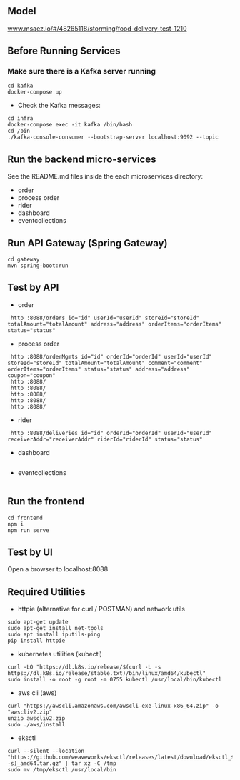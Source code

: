 # 

## Model
www.msaez.io/#/48265118/storming/food-delivery-test-1210

## Before Running Services
### Make sure there is a Kafka server running
```
cd kafka
docker-compose up
```
- Check the Kafka messages:
```
cd infra
docker-compose exec -it kafka /bin/bash
cd /bin
./kafka-console-consumer --bootstrap-server localhost:9092 --topic
```

## Run the backend micro-services
See the README.md files inside the each microservices directory:

- order
- process order
- rider
- dashboard
- eventcollections


## Run API Gateway (Spring Gateway)
```
cd gateway
mvn spring-boot:run
```

## Test by API
- order
```
 http :8088/orders id="id" userId="userId" storeId="storeId" totalAmount="totalAmount" address="address" orderItems="orderItems" status="status" 
```
- process order
```
 http :8088/orderMgmts id="id" orderId="orderId" userId="userId" storeId="storeId" totalAmount="totalAmount" comment="comment" orderItems="orderItems" status="status" address="address" coupon="coupon" 
 http :8088/ 
 http :8088/ 
 http :8088/ 
 http :8088/ 
 http :8088/ 
```
- rider
```
 http :8088/deliveries id="id" orderId="orderId" userId="userId" receiverAddr="receiverAddr" riderId="riderId" status="status" 
```
- dashboard
```
```
- eventcollections
```
```


## Run the frontend
```
cd frontend
npm i
npm run serve
```

## Test by UI
Open a browser to localhost:8088

## Required Utilities

- httpie (alternative for curl / POSTMAN) and network utils
```
sudo apt-get update
sudo apt-get install net-tools
sudo apt install iputils-ping
pip install httpie
```

- kubernetes utilities (kubectl)
```
curl -LO "https://dl.k8s.io/release/$(curl -L -s https://dl.k8s.io/release/stable.txt)/bin/linux/amd64/kubectl"
sudo install -o root -g root -m 0755 kubectl /usr/local/bin/kubectl
```

- aws cli (aws)
```
curl "https://awscli.amazonaws.com/awscli-exe-linux-x86_64.zip" -o "awscliv2.zip"
unzip awscliv2.zip
sudo ./aws/install
```

- eksctl 
```
curl --silent --location "https://github.com/weaveworks/eksctl/releases/latest/download/eksctl_$(uname -s)_amd64.tar.gz" | tar xz -C /tmp
sudo mv /tmp/eksctl /usr/local/bin
```

